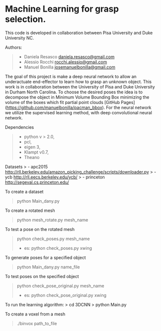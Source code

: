 # Machine Learning for grasp selection.
This code is developed in collaboration between Pisa University and Duke University NC.

Authors:
   > - Daniela Resasco   daniela.resasco@gmail.com
   > - Alessio Rocchi    rocchi.alessio@gmail.com
   > - Manuel Bonilla    josemanuelbonilla@gmail.com

The goal of this project is make a deep neural network to allow an underactuate end-effector to learn how to grasp an unknown object. This work is in collaboration between the University of Pisa and Duke University in Durham North Carolina. To choose the desired poses the idea is to decompose the object in Minimum Volume Bounding Box minimizing the volume of the boxes which fit partial point clouds  [GitHub Pages] (https://github.com/manuelbonilla/pacman_bbox).
For the neural network we utilize the supervised learning method, with deep convolutional neural network.


Dependencies
   > - python v > 2.0, 
   > - pcl, 
   > - eigen 3,
   > - Klampt v0.7,
   > - Theano

Datasets
    > - apc2015   http://rll.berkeley.edu/amazon_picking_challenge/scripts/downloader.py
    > - ycb       http://rll.eecs.berkeley.edu/ycb/
    > - princeton http://segeval.cs.princeton.edu/



To create a dataset
   > python Main_dany.py

To create a rotated mesh
   > python mesh_rotate.py mesh_name

To test a pose on the rotated mesh
   > python check_poses.py mesh_name
   > - es: python check_poses.py xwing

To generate poses for a specified object
   > python Main_dany.py name_file

To test poses on the specified object
   > python check_pose_original.py mesh_name
   > - es: python check_pose_original.py xwing


To run the learning algorithm:
    > cd 3DCNN 
    > python Main.py

To create a voxel from a mesh
   > ./binvox path_to_file

